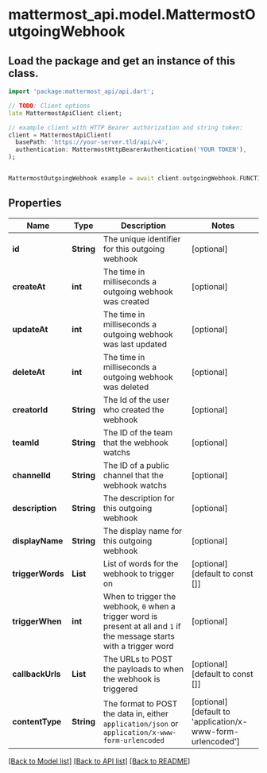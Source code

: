 # mattermost_api.model.MattermostOutgoingWebhook

## Load the package and get an instance of this class.
```dart
import 'package:mattermost_api/api.dart';

// TODO: Client options
late MattermostApiClient client;

// example client with HTTP Bearer authorization and string token:
client = MattermostApiClient(
  basePath: 'https://your-server.tld/api/v4',
  authentication: MattermostHttpBearerAuthentication('YOUR TOKEN'),
);


MattermostOutgoingWebhook example = await client.outgoingWebhook.FUNCTION_THAT_RETURNS_THIS_CLASS();

```

## Properties
Name | Type | Description | Notes
------------ | ------------- | ------------- | -------------
**id** | **String** | The unique identifier for this outgoing webhook | [optional] 
**createAt** | **int** | The time in milliseconds a outgoing webhook was created | [optional] 
**updateAt** | **int** | The time in milliseconds a outgoing webhook was last updated | [optional] 
**deleteAt** | **int** | The time in milliseconds a outgoing webhook was deleted | [optional] 
**creatorId** | **String** | The Id of the user who created the webhook | [optional] 
**teamId** | **String** | The ID of the team that the webhook watchs | [optional] 
**channelId** | **String** | The ID of a public channel that the webhook watchs | [optional] 
**description** | **String** | The description for this outgoing webhook | [optional] 
**displayName** | **String** | The display name for this outgoing webhook | [optional] 
**triggerWords** | **List<String>** | List of words for the webhook to trigger on | [optional] [default to const []]
**triggerWhen** | **int** | When to trigger the webhook, `0` when a trigger word is present at all and `1` if the message starts with a trigger word | [optional] 
**callbackUrls** | **List<String>** | The URLs to POST the payloads to when the webhook is triggered | [optional] [default to const []]
**contentType** | **String** | The format to POST the data in, either `application/json` or `application/x-www-form-urlencoded` | [optional] [default to 'application/x-www-form-urlencoded']

[[Back to Model list]](../GENERATED_README.md#documentation-for-models) [[Back to API list]](../GENERATED_README.md#documentation-for-api-endpoints) [[Back to README]](../GENERATED_README.md)


